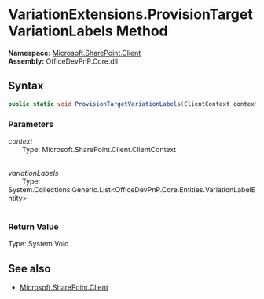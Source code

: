 # VariationExtensions.ProvisionTargetVariationLabels Method  
**Namespace:** [Microsoft.SharePoint.Client](Microsoft.SharePoint.Client.md)  
**Assembly:** OfficeDevPnP.Core.dll  
## Syntax
```C#
public static void ProvisionTargetVariationLabels(ClientContext context,List<VariationLabelEntity> variationLabels)
```
### Parameters
*context*  
&emsp;&emsp;Type: Microsoft.SharePoint.Client.ClientContext  
&emsp;&emsp;  
  
*variationLabels*  
&emsp;&emsp;Type: System.Collections.Generic.List<OfficeDevPnP.Core.Entities.VariationLabelEntity>  
&emsp;&emsp;  
  
### Return Value
Type: System.Void  

## See also
- [Microsoft.SharePoint.Client](Microsoft.SharePoint.Client.md)
